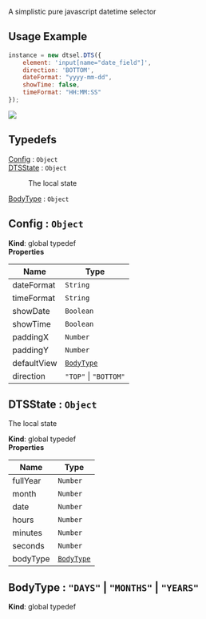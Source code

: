 A simplistic pure javascript datetime selector


## Usage Example

```js
instance = new dtsel.DTS({
    element: 'input[name="date_field"]',
    direction: 'BOTTOM',
    dateFormat: "yyyy-mm-dd",
    showTime: false,
    timeFormat: "HH:MM:SS"
});
```
![](https://i.imgur.com/DeYesl9.jpg)


## Typedefs

<dl>
<dt><a href="#Config">Config</a> : <code>Object</code></dt>
<dd></dd>
<dt><a href="#DTSState">DTSState</a> : <code>Object</code></dt>
<dd><p>The local state</p>
</dd>
<dt><a href="#BodyType">BodyType</a> : <code>Object</code></dt>
<dd></dd>
</dl>

<a name="Config"></a>

## Config : <code>Object</code>
**Kind**: global typedef  
**Properties**

| Name | Type |
| --- | --- |
| dateFormat | <code>String</code> | 
| timeFormat | <code>String</code> | 
| showDate | <code>Boolean</code> | 
| showTime | <code>Boolean</code> | 
| paddingX | <code>Number</code> | 
| paddingY | <code>Number</code> | 
| defaultView | [<code>BodyType</code>](#BodyType) | 
| direction | <code>&quot;TOP&quot;</code> \| <code>&quot;BOTTOM&quot;</code> | 

<a name="DTSState"></a>

## DTSState : <code>Object</code>
The local state

**Kind**: global typedef  
**Properties**

| Name | Type |
| --- | --- |
| fullYear | <code>Number</code> | 
| month | <code>Number</code> | 
| date | <code>Number</code> | 
| hours | <code>Number</code> | 
| minutes | <code>Number</code> | 
| seconds | <code>Number</code> | 
| bodyType | [<code>BodyType</code>](#BodyType) | 

<a name="BodyType"></a>

## BodyType : <code>&quot;DAYS&quot;</code> \| <code>&quot;MONTHS&quot;</code> \| <code>&quot;YEARS&quot;</code>
**Kind**: global typedef  
